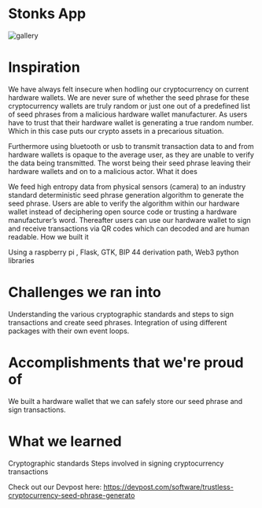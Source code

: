 # Stonks App
![gallery](https://github.com/user-attachments/assets/60a02ca4-c41b-445b-aada-f6e2f36460ee)

# Inspiration

We have always felt insecure when hodling our cryptocurrency on current hardware wallets. We are never sure of whether the seed phrase for these cryptocurrency wallets are truly random or just one out of a predefined list of seed phrases from a malicious hardware wallet manufacturer. As users have to trust that their hardware wallet is generating a true random number. Which in this case puts our crypto assets in a precarious situation.

Furthermore using bluetooth or usb to transmit transaction data to and from hardware wallets is opaque to the average user, as they are unable to verify the data being transmitted. The worst being their seed phrase leaving their hardware wallets and on to a malicious actor.
What it does

We feed high entropy data from physical sensors (camera) to an industry standard deterministic seed phrase generation algorithm to generate the seed phrase. Users are able to verify the algorithm within our hardware wallet instead of deciphering open source code or trusting a hardware manufacturer’s word. Thereafter users can use our hardware wallet to sign and receive transactions via QR codes which can decoded and are human readable.
How we built it

Using a raspberry pi , Flask, GTK, BIP 44 derivation path, Web3 python libraries
# Challenges we ran into

Understanding the various cryptographic standards and steps to sign transactions and create seed phrases. Integration of using different packages with their own event loops.
# Accomplishments that we're proud of

We built a hardware wallet that we can safely store our seed phrase and sign transactions.
# What we learned

Cryptographic standards Steps involved in signing cryptocurrency transactions

Check out our Devpost here: https://devpost.com/software/trustless-cryptocurrency-seed-phrase-generato
